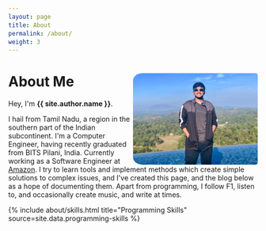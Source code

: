 ```yaml
---
layout: page
title: About
permalink: /about/
weight: 3
---
```


<div id="container" class="my-2">
    <h1 class="align-items-left"><b>About Me</b><img align="right" width="50%" style="border-radius: 8% 2% 2% 8%" src="../assets/img/aboutProfile.jpeg" alt="{{ site.title }}" class="wow animated slideInRight" data-wow-delay=".25s"></h1>
</div>

Hey, I'm **{{ site.author.name }}**.<br>

I hail from Tamil Nadu, a region in the southern part of the Indian subcontinent. I'm a Computer Engineer, having 
recently graduated from BITS Pilani, India. Currently working as a Software Engineer at 
[Amazon](https://www.aboutamazon.com/). I try to learn tools and implement methods which create simple solutions to 
complex issues, and I've created this page, and the blog below as a hope of documenting them. Apart from programming, 
I follow F1, listen to, and occasionally create music, and write at times.

<div class="row">
{% include about/skills.html title="Programming Skills" source=site.data.programming-skills %}
</div>